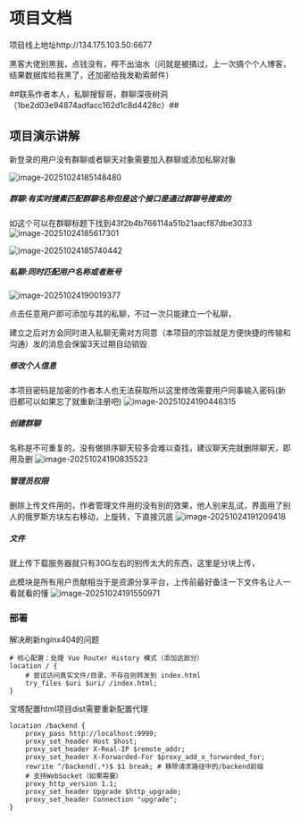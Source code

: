 # 项目文档

项目线上地址http://134.175.103.50:6677

黑客大佬别黑我，点钱没有，榨不出油水（问就是被搞过，上一次搞个个人博客，结果数据库给我黑了，还加密给我发勒索邮件）


##联系作者本人，私聊搜智哥，群聊深夜树洞（1be2d03e94874adfacc162d1c8d4428c）##

## 项目演示讲解

新登录的用户没有群聊或者聊天对象需要加入群聊或添加私聊对象

<img src=".\img\image-20251024185148480.png" alt="image-20251024185148480"  />



##### 群聊:有实时搜素匹配群聊名称但是这个接口是通过群聊号搜索的

如这个可以在群聊标题下找到43f2b4b766114a51b21aacf87dbe3033
<img src=".\img\image-20251024185617301.png" alt="image-20251024185617301"  />

<img src=".\img\image-20251024185740442.png" alt="image-20251024185740442"  />



##### 私聊:同时匹配用户名称或者账号
<img src=".\img\image-20251024190019377.png" alt="image-20251024190019377"  />

点击任意用户即可添加与其的私聊，不过一次只能建立一个私聊，

建立之后对方会同时进入私聊无需对方同意（本项目的宗旨就是方便快捷的传输和沟通）发的消息会保留3天过期自动销毁



##### 修改个人信息

本项目密码是加密的作者本人也无法获取所以这里修改需要用户同事输入密码(新旧都可以如果忘了就重新注册吧)
<img src=".\img\image-20251024190446315.png" alt="image-20251024190446315"  />



##### 创建群聊

名称是不可重复的，没有做排序聊天较多会难以查找，建议聊天完就删除聊天，即用及删
<img src=".\img\image-20251024190835523.png" alt="image-20251024190835523"  />



##### 管理员权限

删除上传文件用的，作者管理文件用的没有别的效果，他人别来乱试，界面用了别人的俄罗斯方块左右移动，上旋转，下直接沉底
<img src=".\img\image-20251024191209418.png" alt="image-20251024191209418"  />



##### 文件

就上传下载服务器就只有30G左右的别传太大的东西，这里是分块上传，

此模块是所有用户贡献相当于是资源分享平台，上传前最好备注一下文件名让人一看就看的懂
<img src=".\img\image-20251024191550971.png" alt="image-20251024191550971"  />





### 部署

解决刷新nginx404的问题

```
# 核心配置：处理 Vue Router History 模式（添加这部分）
location / {
    # 尝试访问真实文件/目录，不存在则转发到 index.html
    try_files $uri $uri/ /index.html;
}
```

宝塔配置html项目dist需要重新配置代理

```
location /backend {
    proxy_pass http://localhost:9999;
    proxy_set_header Host $host;
    proxy_set_header X-Real-IP $remote_addr;
    proxy_set_header X-Forwarded-For $proxy_add_x_forwarded_for;
    rewrite ^/backend(.*)$ $1 break; # 移除请求路径中的/backend前缀
    # 支持WebSocket（如果需要）
    proxy_http_version 1.1;
    proxy_set_header Upgrade $http_upgrade;
    proxy_set_header Connection "upgrade";
}
```

